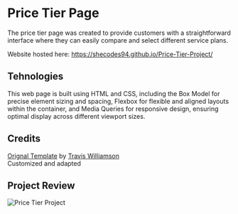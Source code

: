 # Price Tier Page

The price tier page was created to provide customers with a straightforward interface where they can easily compare and select different service plans.

Website hosted here:  https://shecodes94.github.io/Price-Tier-Project/

## Tehnologies

This web page is built using HTML and CSS, including the Box Model for precise element sizing and spacing, Flexbox for flexible and aligned layouts within the container, and Media Queries for responsive design, ensuring optimal display across different viewport sizes.

## Credits
[Orignal Template](https://codepen.io/travisw/pen/EvbKwd) by [Travis Williamson](https://codepen.io/travisw) </br>
Customized and adapted


## Project Review
![Price Tier Project](https://github.com/shecodes94/Price-Tier-Project/assets/172545114/61620a04-19f8-4aca-a5be-7b029701fa28)
